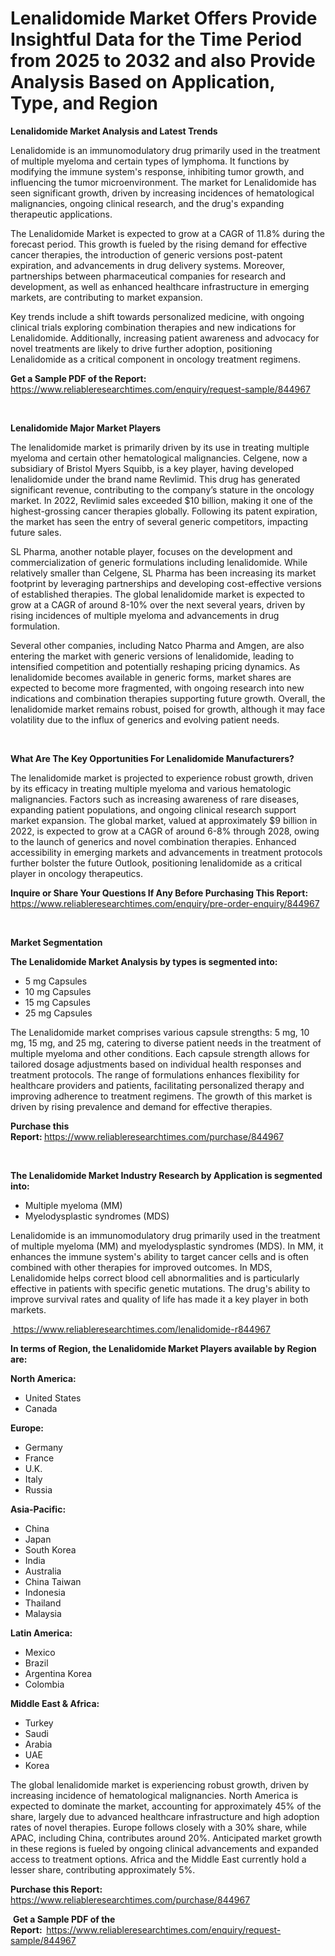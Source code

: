 <p><h1>Lenalidomide Market Offers Provide Insightful Data for the Time Period from 2025 to 2032 and also Provide Analysis Based on Application, Type, and Region</h1></p><p><strong>Lenalidomide Market Analysis and Latest Trends</strong></p>
<p><p>Lenalidomide is an immunomodulatory drug primarily used in the treatment of multiple myeloma and certain types of lymphoma. It functions by modifying the immune system's response, inhibiting tumor growth, and influencing the tumor microenvironment. The market for Lenalidomide has seen significant growth, driven by increasing incidences of hematological malignancies, ongoing clinical research, and the drug's expanding therapeutic applications. </p><p>The Lenalidomide Market is expected to grow at a CAGR of 11.8% during the forecast period. This growth is fueled by the rising demand for effective cancer therapies, the introduction of generic versions post-patent expiration, and advancements in drug delivery systems. Moreover, partnerships between pharmaceutical companies for research and development, as well as enhanced healthcare infrastructure in emerging markets, are contributing to market expansion. </p><p>Key trends include a shift towards personalized medicine, with ongoing clinical trials exploring combination therapies and new indications for Lenalidomide. Additionally, increasing patient awareness and advocacy for novel treatments are likely to drive further adoption, positioning Lenalidomide as a critical component in oncology treatment regimens.</p></p>
<p><strong>Get a Sample PDF of the Report:&nbsp;</strong> <a href="https://www.reliableresearchtimes.com/enquiry/request-sample/844967?utm_campaign=3678&utm_medium=2&utm_source=Github&utm_content=ia&utm_term=19042025&utm_id=lenalidomide">https://www.reliableresearchtimes.com/enquiry/request-sample/844967</a></p>
<p>&nbsp;</p>
<p><strong>Lenalidomide Major Market Players</strong></p>
<p><p>The lenalidomide market is primarily driven by its use in treating multiple myeloma and certain other hematological malignancies. Celgene, now a subsidiary of Bristol Myers Squibb, is a key player, having developed lenalidomide under the brand name Revlimid. This drug has generated significant revenue, contributing to the company’s stature in the oncology market. In 2022, Revlimid sales exceeded $10 billion, making it one of the highest-grossing cancer therapies globally. Following its patent expiration, the market has seen the entry of several generic competitors, impacting future sales.</p><p>SL Pharma, another notable player, focuses on the development and commercialization of generic formulations including lenalidomide. While relatively smaller than Celgene, SL Pharma has been increasing its market footprint by leveraging partnerships and developing cost-effective versions of established therapies. The global lenalidomide market is expected to grow at a CAGR of around 8-10% over the next several years, driven by rising incidences of multiple myeloma and advancements in drug formulation.</p><p>Several other companies, including Natco Pharma and Amgen, are also entering the market with generic versions of lenalidomide, leading to intensified competition and potentially reshaping pricing dynamics. As lenalidomide becomes available in generic forms, market shares are expected to become more fragmented, with ongoing research into new indications and combination therapies supporting future growth. Overall, the lenalidomide market remains robust, poised for growth, although it may face volatility due to the influx of generics and evolving patient needs.</p></p>
<p>&nbsp;</p>
<p><strong>What Are The Key Opportunities For Lenalidomide Manufacturers?</strong></p>
<p><p>The lenalidomide market is projected to experience robust growth, driven by its efficacy in treating multiple myeloma and various hematologic malignancies. Factors such as increasing awareness of rare diseases, expanding patient populations, and ongoing clinical research support market expansion. The global market, valued at approximately $9 billion in 2022, is expected to grow at a CAGR of around 6-8% through 2028, owing to the launch of generics and novel combination therapies. Enhanced accessibility in emerging markets and advancements in treatment protocols further bolster the future Outlook, positioning lenalidomide as a critical player in oncology therapeutics.</p></p>
<p><strong>Inquire or Share Your Questions If Any Before Purchasing This Report:</strong> <a href="https://www.reliableresearchtimes.com/enquiry/pre-order-enquiry/844967?utm_campaign=3678&utm_medium=2&utm_source=Github&utm_content=ia&utm_term=19042025&utm_id=lenalidomide">https://www.reliableresearchtimes.com/enquiry/pre-order-enquiry/844967</a></p>
<p>&nbsp;</p>
<p><strong>Market Segmentation</strong></p>
<p><strong>The Lenalidomide Market Analysis by types is segmented into:</strong></p>
<p><ul><li>5 mg Capsules</li><li>10 mg Capsules</li><li>15 mg Capsules</li><li>25 mg Capsules</li></ul></p>
<p><p>The Lenalidomide market comprises various capsule strengths: 5 mg, 10 mg, 15 mg, and 25 mg, catering to diverse patient needs in the treatment of multiple myeloma and other conditions. Each capsule strength allows for tailored dosage adjustments based on individual health responses and treatment protocols. The range of formulations enhances flexibility for healthcare providers and patients, facilitating personalized therapy and improving adherence to treatment regimens. The growth of this market is driven by rising prevalence and demand for effective therapies.</p></p>
<p><strong>Purchase this Report:&nbsp;</strong><a href="https://www.reliableresearchtimes.com/purchase/844967?utm_campaign=3678&utm_medium=2&utm_source=Github&utm_content=ia&utm_term=19042025&utm_id=lenalidomide">https://www.reliableresearchtimes.com/purchase/844967</a></p>
<p>&nbsp;</p>
<p><strong>The Lenalidomide Market Industry Research by Application is segmented into:</strong></p>
<p><ul><li>Multiple myeloma (MM)</li><li>Myelodysplastic syndromes (MDS)</li></ul></p>
<p><p>Lenalidomide is an immunomodulatory drug primarily used in the treatment of multiple myeloma (MM) and myelodysplastic syndromes (MDS). In MM, it enhances the immune system's ability to target cancer cells and is often combined with other therapies for improved outcomes. In MDS, Lenalidomide helps correct blood cell abnormalities and is particularly effective in patients with specific genetic mutations. The drug's ability to improve survival rates and quality of life has made it a key player in both markets.</p></p>
<p><a href="https://www.reliableresearchtimes.com/lenalidomide-r844967?utm_campaign=3678&utm_medium=2&utm_source=Github&utm_content=ia&utm_term=19042025&utm_id=lenalidomide">&nbsp;https://www.reliableresearchtimes.com/lenalidomide-r844967</a></p>
<p><strong>In terms of Region, the Lenalidomide Market Players available by Region are:</strong></p>
<p>
    <p> <strong> North America: </strong>
        <ul>
            <li>United States</li>
            <li>Canada</li>
        </ul>
        </p> 
    <p> <strong> Europe: </strong>
        <ul>
            <li>Germany</li>
            <li>France</li>
            <li>U.K.</li>
            <li>Italy</li>
            <li>Russia</li>
        </ul>
        </p> 
    <p> <strong> Asia-Pacific: </strong>
        <ul>
            <li>China</li>
            <li>Japan</li>
            <li>South Korea</li>
            <li>India</li>
            <li>Australia</li>
            <li>China Taiwan</li>
            <li>Indonesia</li>
            <li>Thailand</li>
            <li>Malaysia</li>
        </ul>
        </p> 
    <p> <strong> Latin America: </strong>
        <ul>
            <li>Mexico</li>
            <li>Brazil</li>
            <li>Argentina Korea</li>
            <li>Colombia</li>
        </ul>
        </p> 
    <p> <strong> Middle East & Africa: </strong>
        <ul>
            <li>Turkey</li>
            <li>Saudi</li>
            <li>Arabia</li>
            <li>UAE</li>
            <li>Korea</li>
        </ul>
    </p>
    </p>
<p><p>The global lenalidomide market is experiencing robust growth, driven by increasing incidence of hematological malignancies. North America is expected to dominate the market, accounting for approximately 45% of the share, largely due to advanced healthcare infrastructure and high adoption rates of novel therapies. Europe follows closely with a 30% share, while APAC, including China, contributes around 20%. Anticipated market growth in these regions is fueled by ongoing clinical advancements and expanded access to treatment options. Africa and the Middle East currently hold a lesser share, contributing approximately 5%.</p></p>
<p><strong>Purchase this Report: </strong><a href="https://www.reliableresearchtimes.com/purchase/844967?utm_campaign=3678&utm_medium=2&utm_source=Github&utm_content=ia&utm_term=19042025&utm_id=lenalidomide">https://www.reliableresearchtimes.com/purchase/844967</a></p>
<p>&nbsp;<strong>Get a Sample PDF of the Report:&nbsp;&nbsp;</strong><a href="https://www.reliableresearchtimes.com/enquiry/request-sample/844967?utm_campaign=3678&utm_medium=2&utm_source=Github&utm_content=ia&utm_term=19042025&utm_id=lenalidomide">https://www.reliableresearchtimes.com/enquiry/request-sample/844967</a></p>
<p><strong></strong></p>
<p><p></p><p></p><p></p></p>